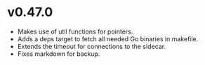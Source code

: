 # v0.47.0

* Makes use of util functions for pointers.
* Adds a deps target to fetch all needed Go binaries in makefile.
* Extends the timeout for connections to the sidecar.
* Fixes markdown for backup.
